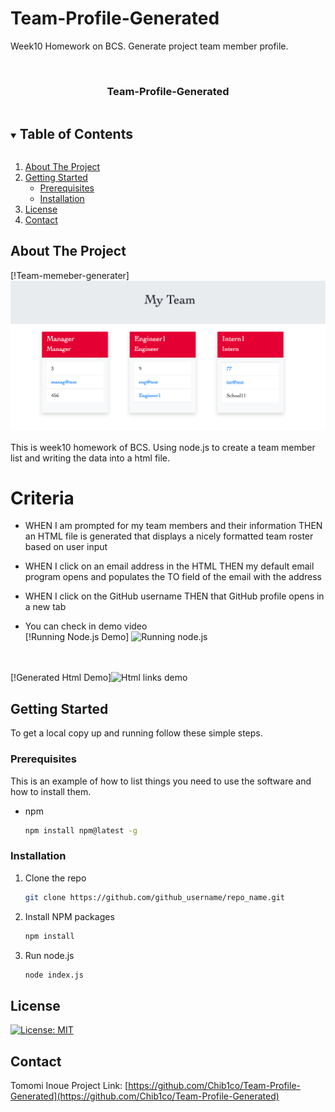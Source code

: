 
# Team-Profile-Generated
Week10 Homework on BCS. Generate project team member profile.

<!-- PROJECT LOGO -->
<br />
<p align="center">
  <a href="https://github.com/Chib1co/Team-Profile-Generated"></a>

  <h3 align="center">Team-Profile-Generated</h3>

<!-- TABLE OF CONTENTS -->
<details open="open">
  <summary><h2 style="display: inline-block">Table of Contents</h2></summary>
  <ol>
    <li>
      <a href="#about-the-project">About The Project</a>
    </li>
    <li>
      <a href="#getting-started">Getting Started</a>
      <ul>
        <li><a href="#prerequisites">Prerequisites</a></li>
        <li><a href="#installation">Installation</a></li>
      </ul>
    </li>
    <li><a href="#license">License</a></li>
    <li><a href="#contact">Contact</a></li>
  </ol>
</details>



<!-- ABOUT THE PROJECT -->
## About The Project

[!Team-memeber-generater] <img src="image/generatedHtml.png" alt="Html page"/>

This is week10 homework of BCS.
Using node.js to create a team member list and writing the data into a html file.
# Criteria 
* WHEN I am prompted for my team members and their information
THEN an HTML file is generated that displays a nicely formatted team roster based on user input
* WHEN I click on an email address in the HTML
THEN my default email program opens and populates the TO field of the email with the address
* WHEN I click on the GitHub username
THEN that GitHub profile opens in a new tab

* You can check in demo video </br>
[!Running Node.js Demo] <img src="image/demoNode.gif" alt="Running node.js"/>
</br>
</br>
[!Generated Html Demo]<img src="image/demoHtml.gif" alt="Html links demo"/>

<!-- GETTING STARTED -->
## Getting Started

To get a local copy up and running follow these simple steps.

### Prerequisites

This is an example of how to list things you need to use the software and how to install them.
* npm
  ```sh
  npm install npm@latest -g
  ```

### Installation

1. Clone the repo
   ```sh
   git clone https://github.com/github_username/repo_name.git
   ```
2. Install NPM packages
   ```sh
   npm install
   ```
3. Run node.js
   ```sh
   node index.js
   ```

<!-- LICENSE -->
## License

[![License: MIT](https://img.shields.io/badge/License-MIT-yellow.svg)](https://opensource.org/licenses/MIT)



<!-- CONTACT -->
## Contact

Tomomi Inoue
Project Link: [https://github.com/Chib1co/Team-Profile-Generated](https://github.com/Chib1co/Team-Profile-Generated)



<!-- MARKDOWN LINKS & IMAGES -->
<!-- https://www.markdownguide.org/basic-syntax/#reference-style-links -->
[contributors-shield]: https://img.shields.io/github/contributors/github_username/repo.svg?style=for-the-badge
[contributors-url]: https://github.com/github_username/repo/graphs/contributors
[forks-shield]: https://img.shields.io/github/forks/github_username/repo.svg?style=for-the-badge
[forks-url]: https://github.com/github_username/repo/network/members
[stars-shield]: https://img.shields.io/github/stars/github_username/repo.svg?style=for-the-badge
[stars-url]: https://github.com/github_username/repo/stargazers
[issues-shield]: https://img.shields.io/github/issues/github_username/repo.svg?style=for-the-badge
[issues-url]: https://github.com/github_username/repo/issues
[license-shield]: https://img.shields.io/github/license/github_username/repo.svg?style=for-the-badge
[license-url]: https://github.com/github_username/repo/blob/master/LICENSE.txt
[linkedin-shield]: https://img.shields.io/badge/-LinkedIn-black.svg?style=for-the-badge&logo=linkedin&colorB=555
[linkedin-url]: https://linkedin.com/in/github_username
